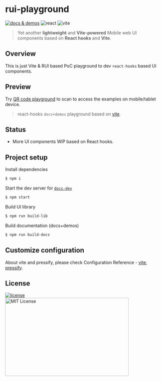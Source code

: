# rui-playground

<a href="https://nikoni.top/rui-next/" target="_blank"><img src="https://img.shields.io/static/v1?label=&message=docs%20%26%20demos&color=3366cc" alt="docs & demos" /></a>
<img alt="react" src="https://badges.aleen42.com/src/react.svg" />
<img alt="vite" src="https://badges.aleen42.com/src/vitejs.svg" />

> Yet another **lightweight** and **Vite-powered** Mobile web UI components based on **React hooks** and **Vite**.

## Overview

This is just Vite & RUI based PoC playground to dev `react-hooks` based UI components.

## Preview

Try [QR code playground](https://nikoni.top/rui-next/en/qr-code) to scan to access the examples on mobile/tablet device.

> react-hooks `docs+demos` playground based on [vite](https://vitejs.dev/config/).

## Status

- More UI components WIP based on React hooks.

## Project setup

Install dependencies

```bash
$ npm i
```

Start the dev server for [`docs-dev`](http://127.0.0.1:5173/rui-next/)

```bash
$ npm start
```

Build UI library

```bash
$ npm run build-lib
```

Build documentation (docs+demos)

```bash
$ npm run build-docs
```

## Customize configuration

About vite and pressify, please check Configuration Reference - [vite](https://vitejs.dev/config/), [pressify](https://github.com/codpoe/pressify).

## License

<a href="https://www.npmjs.com/package/rui-next" target="_blank">
    <img alt="license" src="https://img.shields.io/npm/l/rui-next.svg" />
</a>
<br />
<img src="https://nikoni.top/images/niko-mit-react.png" alt="MIT License" width="396" height="250"/>
